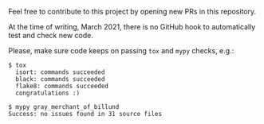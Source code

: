 Feel free to contribute to this project by opening new PRs in this repository.

At the time of writing, March 2021, there is no GitHub hook to automatically test and check new code.

Please, make sure code keeps on passing `tox` and `mypy` checks, e.g.:

```
$ tox
  isort: commands succeeded
  black: commands succeeded
  flake8: commands succeeded
  congratulations :)

$ mypy gray_merchant_of_billund
Success: no issues found in 31 source files

```
